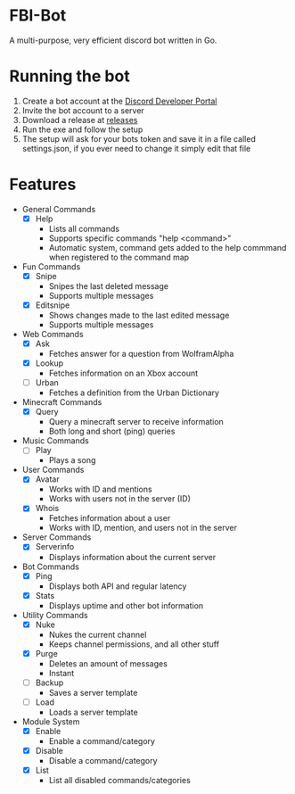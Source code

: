 # FBI-Bot
A multi-purpose, very efficient discord bot written in Go.

# Running the bot
1. Create a bot account at the [Discord Developer Portal](https://discord.com/developers/applications)
2. Invite the bot account to a server
3. Download a release at [releases](https://github.com/Prim69/FBI-Bot/tags)
4. Run the exe and follow the setup
5. The setup will ask for your bots token and save it in a file called settings.json, if you ever need to change it simply edit that file

# Features
 - General Commands
   - [x] Help
     - Lists all commands
     - Supports specific commands "help \<command>"
     - Automatic system, command gets added to the help commmand when registered to the command map
 - Fun Commands
   - [x] Snipe
     - Snipes the last deleted message
     - Supports multiple messages
   - [x] Editsnipe
     - Shows changes made to the last edited message
     - Supports multiple messages
 - Web Commands
   - [x] Ask
     - Fetches answer for a question from WolframAlpha
   - [x] Lookup
     - Fetches information on an Xbox account
   - [ ] Urban
     - Fetches a definition from the Urban Dictionary
 - Minecraft Commands
   - [x] Query
     - Query a minecraft server to receive information
     - Both long and short (ping) queries
 - Music Commands
   - [ ] Play
      - Plays a song
 - User Commands
   - [x] Avatar
     - Works with ID and mentions
     - Works with users not in the server (ID)
   - [x] Whois
     - Fetches information about a user
     - Works with ID, mention, and users not in the server
 - Server Commands
   - [x] Serverinfo
     - Displays information about the current server
 - Bot Commands
   - [x] Ping
     - Displays both API and regular latency
   - [x] Stats
     - Displays uptime and other bot information
 - Utility Commands
   - [x] Nuke
     - Nukes the current channel
     - Keeps channel permissions, and all other stuff
   - [x] Purge
     - Deletes an amount of messages
     - Instant
   - [ ] Backup
     - Saves a server template
   - [ ] Load
     - Loads a server template
 - Module System
   - [x] Enable
     - Enable a command/category
   - [x] Disable
     - Disable a command/category
   - [x] List
     - List all disabled commands/categories
